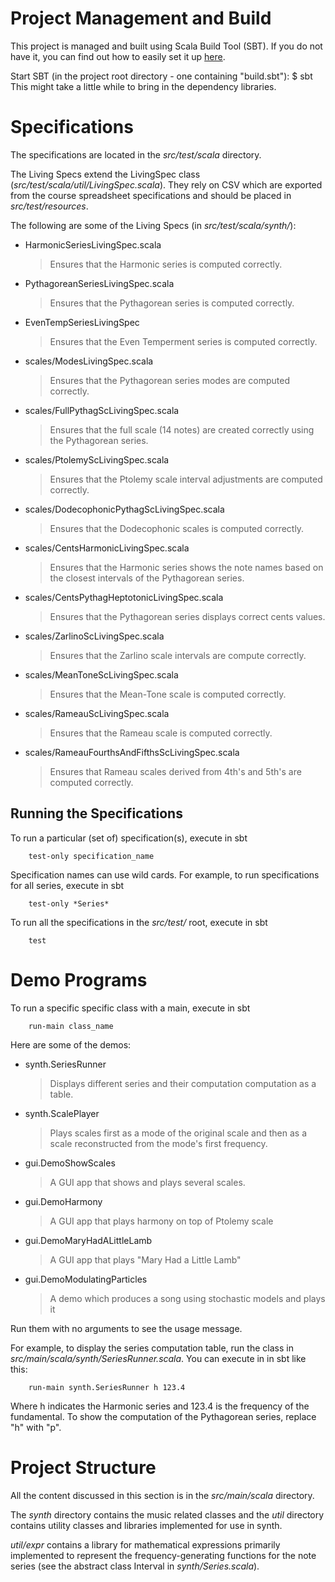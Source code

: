 Project Management and Build
============================

This project is managed and built using Scala Build Tool (SBT). If you do not have it, you can find out how to easily set it up [here][setupsbt].

[setupsbt]:http://www.scala-sbt.org/release/docs/Getting-Started/Setup.html

Start SBT (in the project root directory - one containing "build.sbt"):
$ sbt
This might take a little while to bring in the dependency libraries.

Specifications
==============

The specifications are located in the *src/test/scala* directory.

The Living Specs extend the LivingSpec class (*src/test/scala/util/LivingSpec.scala*).  They rely on CSV which are exported from the course spreadsheet specifications and should be placed in *src/test/resources*.

The following are some of the Living Specs (in *src/test/scala/synth/*):

+ HarmonicSeriesLivingSpec.scala

	> Ensures that the Harmonic series is computed correctly.

+ PythagoreanSeriesLivingSpec.scala

	> Ensures that the Pythagorean series is computed correctly.

+ EvenTempSeriesLivingSpec

	> Ensures that the Even Temperment series is computed correctly.

+ scales/ModesLivingSpec.scala

	> Ensures that the Pythagorean series modes are computed correctly.

+ scales/FullPythagScLivingSpec.scala

	> Ensures that the full scale (14 notes) are created correctly using the Pythagorean series.

+ scales/PtolemyScLivingSpec.scala

	> Ensures that the Ptolemy scale interval adjustments are computed correctly.

+ scales/DodecophonicPythagScLivingSpec.scala

	> Ensures that the Dodecophonic scales is computed correctly.

+ scales/CentsHarmonicLivingSpec.scala

	> Ensures that the Harmonic series shows the note names based on the closest intervals of the Pythagorean series.

+ scales/CentsPythagHeptotonicLivingSpec.scala

	> Ensures that the Pythagorean series displays correct cents values.

+ scales/ZarlinoScLivingSpec.scala

	> Ensures that the Zarlino scale intervals are compute correctly.

+ scales/MeanToneScLivingSpec.scala

	> Ensures that the Mean-Tone scale is computed correctly.

+ scales/RameauScLivingSpec.scala

	> Ensures that the Rameau scale is computed correctly.

+ scales/RameauFourthsAndFifthsScLivingSpec.scala

	> Ensures that Rameau scales derived from 4th's and 5th's are computed correctly.



Running the Specifications
--------------------------

To run a particular (set of) specification(s), execute in sbt

		test-only specification_name

Specification names can use wild cards.  For example, to run specifications for all series, execute in sbt

		test-only *Series*

To run all the specifications in the *src/test/* root, execute in sbt

		test

Demo Programs
=============

To run a specific specific class with a main, execute in sbt

		run-main class_name

Here are some of the demos:

+	synth.SeriesRunner
	
	> Displays different series and their computation computation as a table.

+	synth.ScalePlayer

	> Plays scales first as a mode of the original scale and then as a scale reconstructed from the mode's first frequency.

+	gui.DemoShowScales

	> A GUI app that shows and plays several scales.

+	gui.DemoHarmony

	> A GUI app that plays harmony on top of Ptolemy scale

+	gui.DemoMaryHadALittleLamb

	> A GUI app that plays "Mary Had a Little Lamb"

+	gui.DemoModulatingParticles

	> A demo which produces a song using stochastic models and plays it


Run them with no arguments to see the usage message.

For example, to display the series computation table, run the class in *src/main/scala/synth/SeriesRunner.scala*. You can execute in in sbt like this:

		run-main synth.SeriesRunner h 123.4

Where h indicates the Harmonic series and 123.4 is the frequency of the fundamental.  To show the computation of the Pythagorean series, replace "h" with "p".

Project Structure
=================

All the content discussed in this section is in the *src/main/scala* directory.

The *synth* directory contains the music related classes and the *util* directory contains utility classes and libraries implemented for use in synth.

*util/expr* contains a library for mathematical expressions primarily implemented to represent the frequency-generating functions for the note series (see the abstract class Interval in *synth/Series.scala*).
